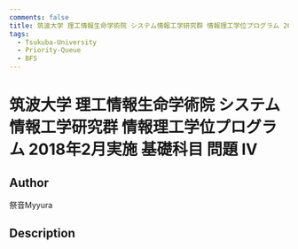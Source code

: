 ```yaml
---
comments: false
title: 筑波大学 理工情報生命学術院 システム情報工学研究群 情報理工学位プログラム 2018年2月実施 基礎科目 問題 IV
tags:
  - Tsukuba-University
  - Priority-Queue
  - BFS
---
```

# 筑波大学 理工情報生命学術院 システム情報工学研究群 情報理工学位プログラム 2018年2月実施 基礎科目 問題 IV

## **Author**
祭音Myyura

## **Description**
